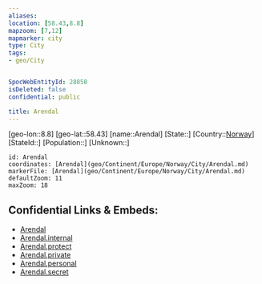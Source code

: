 ```yaml
---
aliases: 
location: [58.43,8.8]
mapzoom: [7,12] 
mapmarker: city 
type: City
tags:
- geo/City


SpocWebEntityId: 28858
isDeleted: false
confidential: public

title: Arendal
---
```

[geo-lon::8.8]
[geo-lat::58.43]
[name::Arendal]
[State::]
[Country::[Norway](geo/Continent/Europe/Norway.md)]
[StateId::]
[Population::]
[Unknown::]


```leaflet
id: Arendal
coordinates: [Arendal](geo/Continent/Europe/Norway/City/Arendal.md)
markerFile: [Arendal](geo/Continent/Europe/Norway/City/Arendal.md)
defaultZoom: 11 
maxZoom: 18
```


## Confidential Links & Embeds: 
- [Arendal](../../../../../../_public/geo/Continent/Europe/Norway/City/Arendal.md) 
- [Arendal.internal](../../../../../../_internal/geo/Continent/Europe/Norway/City/Arendal.internal.md) 
- [Arendal.protect](../../../../../../_protect/geo/Continent/Europe/Norway/City/Arendal.protect.md) 
- [Arendal.private](../../../../../../_private/geo/Continent/Europe/Norway/City/Arendal.private.md) 
- [Arendal.personal](../../../../../../_personal/geo/Continent/Europe/Norway/City/Arendal.personal.md) 
- [Arendal.secret](../../../../../../_secret/geo/Continent/Europe/Norway/City/Arendal.secret.md) 
